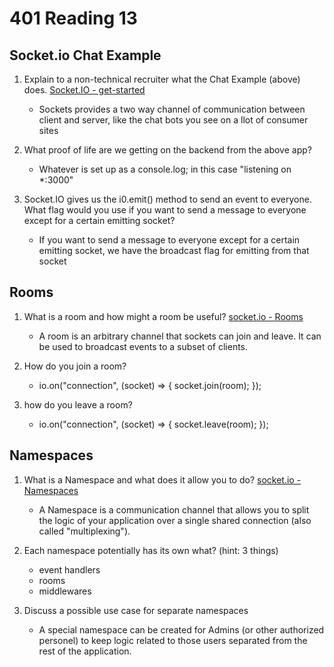 # 401 Reading 13

## Socket.io Chat Example

1. Explain to a non-technical recruiter what the Chat Example (above) does.
    [Socket.IO - get-started](https://socket.io/get-started/chat/)
    - Sockets provides a two way channel of communication between client and server, like the chat bots you see on a llot of consumer sites 

2. What proof of life are we getting on the backend from the above app?
    - Whatever is set up as a console.log; in this case "listening on *:3000"

3. Socket.IO gives us the i0.emit() method to send an event to everyone. What flag would you use if you want to send a message to everyone except for a certain emitting socket?
    - If you want to send a message to everyone except for a certain emitting socket, we have the broadcast flag for emitting from that socket

## Rooms

1. What is a room and how might a room be useful?
    [socket.io - Rooms](https://socket.io/docs/v4/rooms)
    - A room is an arbitrary channel that sockets can join and leave. It can be used to broadcast events to a subset of clients.

2. How do you join a room?
    - io.on("connection", (socket) => {
      socket.join(room);
      });

3. how do you leave a room?
    - io.on("connection", (socket) => {
      socket.leave(room);
      });

## Namespaces

1. What is a Namespace and what does it allow you to do?
    [socket.io - Namespaces](https://socket.io/docs/v4/namespaces/)
    - A Namespace is a communication channel that allows you to split the logic of your application over a single shared connection (also called "multiplexing").

2. Each namespace potentially has its own what? (hint: 3 things)
    - event handlers
    - rooms
    - middlewares
    
3. Discuss a possible use case for separate namespaces
    - A special namespace can be created for Admins (or other authorized personel) to keep logic related to those users separated from the rest of the application.